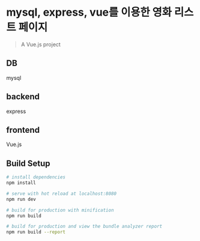 # mysql, express, vue를 이용한 영화 리스트 페이지

> A Vue.js project

## DB
mysql

## backend
express

## frontend
Vue.js

## Build Setup

``` bash
# install dependencies
npm install

# serve with hot reload at localhost:8080
npm run dev

# build for production with minification
npm run build

# build for production and view the bundle analyzer report
npm run build --report
```

